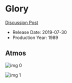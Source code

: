 # Glory

[Discussion Post](https://www.avsforum.com/threads/bass-eq-for-filtered-movies.2995212/post-58370158)

* Release Date: 2019-07-30
* Production Year: 1989

## Atmos

![img 0](https://i.imgur.com/WmWEjed.jpg)

![img 1](https://i.imgur.com/nc7u8sb.png)

